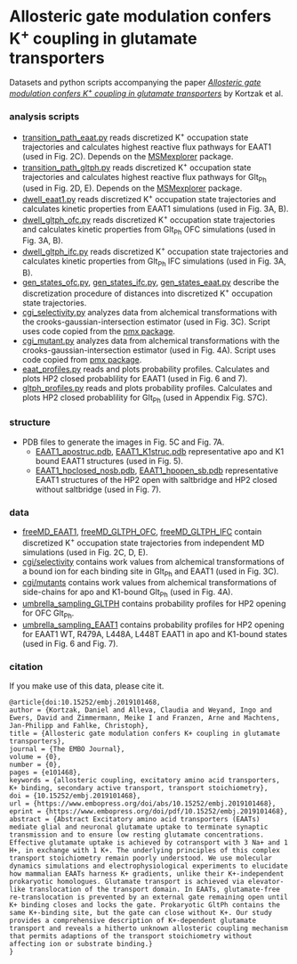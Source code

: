 # Allosteric gate modulation confers K<sup>+</sup>  coupling in glutamate transporters
Datasets and python scripts accompanying the paper [*Allosteric gate modulation confers K<sup>+</sup>  coupling in glutamate transporters*](https://doi.org/10.15252/embj.2019101468) by Kortzak et al.

### analysis scripts
  * [transition_path_eaat.py](../master/transition_path_eaat.py) reads discretized K<sup>+</sup> occupation state trajectories and calculates highest reactive flux pathways for EAAT1 (used in Fig. 2C). Depends on the [MSMexplorer](https://github.com/msmbuilder/msmexplorer) package. 
  * [transition_path_gltph.py](../master/transition_path_gltph.py) reads discretized K<sup>+</sup> occupation state trajectories and calculates highest reactive flux pathways for Glt<sub>Ph</sub> (used in Fig. 2D, E). Depends on the [MSMexplorer](https://github.com/msmbuilder/msmexplorer) package. 
  * [dwell_eaat1.py](../master/dwell_eaat1.py) reads discretized K<sup>+</sup> occupation state trajectories and calculates kinetic properties from EAAT1 simulations (used in Fig. 3A, B). 
  * [dwell_gltph_ofc.py](../master/dwell_gltph_ofc.py) reads discretized K<sup>+</sup> occupation state trajectories and calculates kinetic properties from Glt<sub>Ph</sub> OFC simulations (used in Fig. 3A, B).
  * [dwell_gltph_ifc.py](../master/dwell_gltph_ifc.py) reads discretized K<sup>+</sup> occupation state trajectories and calculates kinetic properties from Glt<sub>Ph</sub> IFC simulations (used in Fig. 3A, B).
  * [gen_states_ofc.py](../master/gen_states_ofc.py), [gen_states_ifc.py](../master/gen_states_ifc.py), [gen_states_eaat.py](../master/gen_states_eaat.py) describe the discretization procedure of distances into discretized K<sup>+</sup> occupation state trajectories.
  * [cgi_selectivity.py](../master/cgi_selectivity.py) analyzes data from alchemical transformations with the crooks-gaussian-intersection estimator (used in Fig. 3C). Script uses code copied from the [pmx package](https://github.com/dseeliger/pmx).
  * [cgi_mutant.py](../master/cgi_mutant.py) analyzes data from alchemical transformations with the crooks-gaussian-intersection estimator (used in Fig. 4A). Script uses code copied from [pmx package](https://github.com/dseeliger/pmx).
  * [eaat_profiles.py](../master/eaat_profiles.py) reads and plots probability profiles. Calculates and plots HP2 closed probablility for EAAT1 (used in Fig. 6 and 7).
  * [gltph_profiles.py](../master/gltph_profiles.py) reads and plots probability profiles. Calculates and plots HP2 closed probablility for Glt<sub>Ph</sub> (used in Appendix Fig. S7C).

### structure
  * PDB files to generate the images in Fig. 5C and Fig. 7A.
      * [EAAT1_apostruc.pdb](../master/structure/EAAT1_apostruc.pdb), [EAAT1_K1struc.pdb](../master/structure/EAAT1_K1struc.pdb) representative apo and K1 bound EAAT1 structures (used in Fig. 5).
      * [EAAT1_hpclosed_nosb.pdb](../master/structure/EAAT1_hpclosed_nosb.pdb), [EAAT1_hpopen_sb.pdb](../master/structure/EAAT1_hpopen_sb.pdb) representative EAAT1 structures of the HP2 open with saltbridge and HP2 closed without saltbridge (used in Fig. 7).
      
### data
* [freeMD_EAAT1](../master/data/freeMD_EAAT1), [freeMD_GLTPH_OFC](../master/data/freeMD_GLTPH_OFC), [freeMD_GLTPH_IFC](../master/data/freeMD_GLTPH_IFC) 
contain discretized K<sup>+</sup> occupation state trajectories from independent MD simulations (used in Fig. 2C, D, E).
* [cgi/selectivity](../master/data/cgi/selectivity)
contains work values from alchemical transformations of a bound ion for each binding site in Glt<sub>Ph</sub> and EAAT1 (used in Fig. 3C).
* [cgi/mutants](../master/data/cgi/mutants) contains work values from alchemical transformations of side-chains for apo and K1-bound Glt<sub>Ph</sub> (used in Fig. 4A).
* [umbrella_sampling_GLTPH](../master/data/umbrella_sampling_GLTPH) contains probability profiles for HP2 opening for OFC Glt<sub>Ph</sub>. 
* [umbrella_sampling_EAAT1](../master/data/umbrella_sampling_EAAT1) contains probability profiles for HP2 opening for EAAT1 WT, R479A, L448A, L448T EAAT1 in apo and K1-bound states (used in Fig. 6 and Fig. 7).

### citation
If you make use of this data, please cite it.
```
@article{doi:10.15252/embj.2019101468,
author = {Kortzak, Daniel and Alleva, Claudia and Weyand, Ingo and Ewers, David and Zimmermann, Meike I and Franzen, Arne and Machtens, Jan-Philipp and Fahlke, Christoph},
title = {Allosteric gate modulation confers K+ coupling in glutamate transporters},
journal = {The EMBO Journal},
volume = {0},
number = {0},
pages = {e101468},
keywords = {allosteric coupling, excitatory amino acid transporters, K+ binding, secondary active transport, transport stoichiometry},
doi = {10.15252/embj.2019101468},
url = {https://www.embopress.org/doi/abs/10.15252/embj.2019101468},
eprint = {https://www.embopress.org/doi/pdf/10.15252/embj.2019101468},
abstract = {Abstract Excitatory amino acid transporters (EAATs) mediate glial and neuronal glutamate uptake to terminate synaptic transmission and to ensure low resting glutamate concentrations. Effective glutamate uptake is achieved by cotransport with 3 Na+ and 1 H+, in exchange with 1 K+. The underlying principles of this complex transport stoichiometry remain poorly understood. We use molecular dynamics simulations and electrophysiological experiments to elucidate how mammalian EAATs harness K+ gradients, unlike their K+-independent prokaryotic homologues. Glutamate transport is achieved via elevator-like translocation of the transport domain. In EAATs, glutamate-free re-translocation is prevented by an external gate remaining open until K+ binding closes and locks the gate. Prokaryotic GltPh contains the same K+-binding site, but the gate can close without K+. Our study provides a comprehensive description of K+-dependent glutamate transport and reveals a hitherto unknown allosteric coupling mechanism that permits adaptions of the transport stoichiometry without affecting ion or substrate binding.}
}
